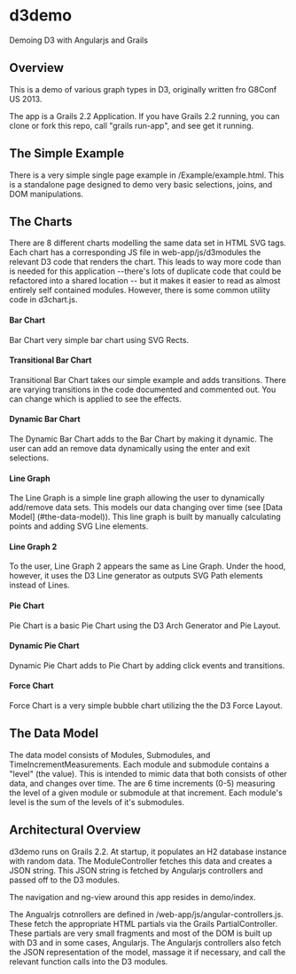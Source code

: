 # d3demo

Demoing D3 with Angularjs and Grails

## Overview

This is a demo of various graph types in D3, originally written fro G8Conf US 2013.

The app is a Grails 2.2 Application. If you have Grails 2.2 running, you can clone or fork this repo, call "grails run-app", and see get it running.

## The Simple Example

There is a very simple single page example in /Example/example.html. This is a standalone page designed to demo very basic selections, joins, and DOM manipulations.

## The Charts

There are 8 different charts modelling the same data set in HTML SVG tags. Each chart has a corresponding JS file in web-app/js/d3modules the relevant D3 code that renders the chart. This leads to way more code than is needed for this application --there's lots of duplicate code that could be refactored into a shared location -- but it makes it easier to read as almost entirely self contained modules. However, there is some common utility code in d3chart.js.

#### Bar Chart

Bar Chart very simple bar chart using SVG Rects.

#### Transitional Bar Chart

Transitional Bar Chart takes our simple example and adds transitions. There are varying transitions in the code documented and commented out. You can change which is applied to see the effects.

#### Dynamic Bar Chart

The Dynamic Bar Chart adds to the Bar Chart by making it dynamic. The user can add an remove data dynamically using the enter and exit selections.

#### Line Graph

The Line Graph is a simple line graph allowing the user to dynamically add/remove data sets. This models our data changing over time (see [Data Model] (#the-data-model)). This line graph is built by manually calculating points and adding SVG Line elements.

#### Line Graph 2

To the user, Line Graph 2 appears the same as Line Graph. Under the hood, however, it uses the D3 Line generator as outputs SVG Path elements instead of Lines.

#### Pie Chart

Pie Chart is a basic Pie Chart using the D3 Arch Generator and Pie Layout.

#### Dynamic Pie Chart

Dynamic Pie Chart adds to Pie Chart by adding click events and transitions.

#### Force Chart

Force Chart is a very simple bubble chart utilizing the the D3 Force Layout.

## The Data Model

The data model consists of Modules, Submodules, and TimeIncrementMeasurements. Each module and submodule contains a "level" (the value). This is intended to mimic data that both consists of other data, and changes over time. The are 6 time increments (0-5) measuring the level of a given module or submodule at that increment. Each module's level is the sum of the levels of it's submodules.

## Architectural Overview

d3demo runs on Grails 2.2. At startup, it populates an H2 database instance with random data. The ModuleController fetches this data and creates a JSON string. This JSON string is fetched by Angularjs controllers and passed off to the D3 modules.

The navigation and ng-view around this app resides in demo/index.

The Angualrjs cotnrollers are defined in /web-app/js/angular-controllers.js. These fetch the appropriate HTML partials via the Grails PartialController. These partials are very small fragments and most of the DOM is built up with D3 and in some cases, Angularjs. The Angularjs controllers also fetch the JSON representation of the model, massage it if necessary, and call the relevant function calls into the D3 modules.






